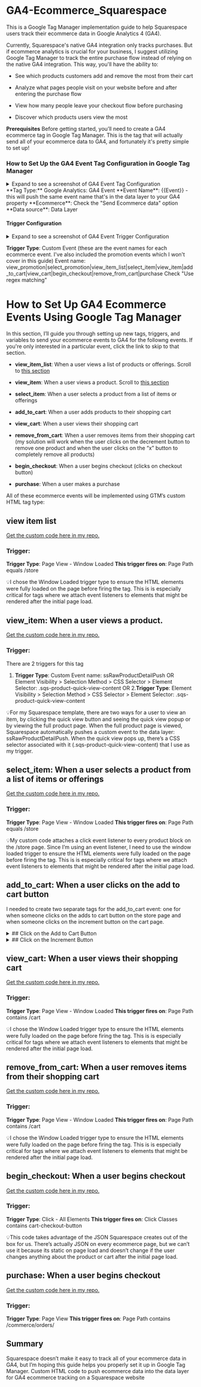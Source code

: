 # GA4-Ecommerce_Squarespace
This is a Google Tag Manager implementation guide to help Squarespace users track their ecommerce data in Google Analytics 4 (GA4).

Currently, Squarespace's native GA4 integration only tracks purchases. But if ecommerce analytics is crucial for your business, I suggest utilizing Google Tag Manager to track the entire purchase flow instead of relying on the native GA4 integration. This way, you'll have the ability to:

- See which products customers add and remove the most from their cart

- Analyze what pages people visit on your website before and after entering the purchase flow

- View how many people leave your checkout flow before purchasing

- Discover which products users view the most

**Prerequisites** Before getting started, you’ll need to create a GA4 ecommerce tag in Google Tag Manager. This is the tag that will actually send all of your ecommerce data to GA4, and fortunately it's pretty simple to set up!

### How to Set Up the GA4 Event Tag Configuration in Google Tag Manager
<details>
<summary>Expand to see a screenshot of GA4 Event Tag Configuration</summary>
![image](https://github.com/martintaylorj/GA4-Ecommerce_Squarespace/assets/81248339/5e5d76ff-b6d3-48bd-ba65-92cc4f9a24af)
</details>
**Tag Type:** Google Analytics: GA4 Event
**Event Name**: {{Event}} - this will push the same event name that's in the data layer to your GA4 property
**Ecommerce**: Check the "Send Ecommerce data" option
**Data source**: Data Layer

#### Trigger Configuration
<details>
<summary>Expand to see a screenshot of GA4 Event Trigger Configuration</summary>
![ga4-ecommerce-ga4 trigger setup in gtm](https://github.com/martintaylorj/GA4-Ecommerce_Squarespace/assets/81248339/75b7b1a8-653f-4cd5-892e-1fa8f6eb3148)
</details>

**Trigger Type**: Custom Event (these are the event names for each ecommerce event. I've also included the promotion events which I won't cover in this guide)
Event name: view_promotion|select_promotion|view_item_list|select_item|view_item|add_to_cart|view_cart|begin_checkout|remove_from_cart|purchase
  Check "Use regex matching"

# How to Set Up GA4 Ecommerce Events Using Google Tag Manager
In this section, I’ll guide you through setting up new tags, triggers, and variables to send your ecommerce events to GA4 for the followng events. 
If you're only interested in a particular event, click the link to skip to that section.

- **view_item_list**: When a user views a list of products or offerings. Scroll to [this section](#view-item-list)

- **view_item**: When a user views a product. Scroll to [this section](#view_item)

- **select_item**: When a user selects a product from a list of items or offerings                                                                      

- **add_to_cart**: When a user adds products to their shopping cart

- **view_cart**: When a user views their shopping cart

- **remove_from_cart**: When a user removes items from their shopping cart (my solution will work when the user clicks on the decrement button to remove one product and when the user clicks on the “x” button to completely remove all products)

- **begin_checkout**: When a user begins checkout (clicks on checkout button)

- **purchase**: When a user makes a purchase

All of these ecommerce events will be implemented using GTM’s custom HTML tag type:

## view item list
[Get the custom code here in my repo.](ga4-ecommerce-view_item-list.html)

### Trigger: 
**Trigger Type**: Page View - Window Loaded
**This trigger fires on**: Page Path equals /store

💡I chose the Window Loaded trigger type to ensure the HTML elements were fully loaded on the page before firing the tag. This is is especially critical for tags where we attach event listeners to elements that might be rendered after the initial page load.

## view_item: When a user views a product.
[Get the custom code here in my repo.](ga4-ecommerce-view_item.html)

### Trigger: 
There are 2 triggers for this tag
1. **Trigger Type**: Custom Event name: ssRawProductDetailPush OR Element Visibility > Selection Method > CSS Selector > Element Selector: .sqs-product-quick-view-content
   OR
2.**Trigger Type**:  Element Visibility > Selection Method > CSS Selector > Element Selector: .sqs-product-quick-view-content

💡For my Squarespace template, there are two ways for a user to view an item, by clicking the quick view button and seeing the quick view popup or by viewing the full product page. When the full product page is viewed, Squarespace automatically pushes a custom event to the data layer: ssRawProductDetailPush. 
When the quick view pops up, there’s a CSS selector associated with it (.sqs-product-quick-view-content) that I use as my trigger.

## select_item: When a user selects a product from a list of items or offerings 
[Get the custom code here in my repo.](ga4-ecommerce-select_item.html)

### Trigger: 
**Trigger Type**: Page View - Window Loaded
**This trigger fires on**: Page Path equals /store

💡My custom code attaches a click event listener to every product block on the /store page. Since I’m using an event listener, I need to use the window loaded trigger to ensure the HTML elements were fully loaded on the page before firing the tag. This is is especially critical for tags where we attach event listeners to elements that might be rendered after the initial page load.

## add_to_cart: When a user clicks on the add to cart button

I needed to create two separate tags for the add_to_cart event: one for when someone clicks on the adds to cart button on the store page and when someone clicks on the increment button on the cart page.

<details>
  <summary>## Click on the Add to Cart Button</summary>
  [Get the custom code here in my repo.](ga4-ecommerce-add_to_cart-clicked-on-add-to-cart.html)
 
  ### Trigger: 
**Trigger Type**: Click - All Elements
**This trigger fires on**: Click Text contains ADD TO CART

💡You can change the click text if you’re website uses different text.
</details>

<details>
  <summary>## Click on the Increment Button</summary>
  [Get the custom code here in my repo.](ga4-ecommerce-add_to_cart-clicked-on-increment-button.html)
 
  ### Trigger: 
**Trigger Type**: Click - All Elements
**This trigger fires on**: Page Path contains /cart
  Trigger Type: Page View - Window Loaded

💡I chose the Window Loaded trigger type to ensure the HTML elements were fully loaded on the page before firing the tag. This is is especially critical for tags where we attach event listeners to elements that might be rendered after the initial page load.
</details>

## view_cart: When a user views their shopping cart
[Get the custom code here in my repo.](ga4-ecommerce-view_cart.html)

### Trigger: 
**Trigger Type**: Page View - Window Loaded
**This trigger fires on**: Page Path contains /cart 

💡I chose the Window Loaded trigger type to ensure the HTML elements were fully loaded on the page before firing the tag. This is is especially critical for tags where we attach event listeners to elements that might be rendered after the initial page load.

##  remove_from_cart: When a user removes items from their shopping cart
[Get the custom code here in my repo.](ga4-ecommerce-remove_from_cart.htm)

### Trigger: 
**Trigger Type**: Page View - Window Loaded
**This trigger fires on**: Page Path contains /cart

💡I chose the Window Loaded trigger type to ensure the HTML elements were fully loaded on the page before firing the tag. This is is especially critical for tags where we attach event listeners to elements that might be rendered after the initial page load.

## begin_checkout: When a user begins checkout
[Get the custom code here in my repo.](ga4-ecommerce-begin_checkout.html)

 ### Trigger: 
**Trigger Type**: Click - All Elements
**This trigger fires on**: Click Classes contains cart-checkout-button

💡This code takes advantage of the JSON Squarespace creates out of the box for us. There’s actually JSON on every ecommerce page, but we can’t use it because its static on page load and doesn’t change if the user changes anything about the product or cart after the initial page load. 

## purchase: When a user begins checkout
[Get the custom code here in my repo.](ga4-ecommerce-purchase.html)

### Trigger: 
**Trigger Type**: Page View
**This trigger fires on**: Page Path contains /commerce/orders/

## Summary

Squarespace doesn’t make it easy to track all of your ecommerce data in GA4, but I’m hoping this guide helps you properly set it up in Google Tag Manager.
Custom HTML code to push ecommerce data into the data layer for GA4 ecommerce tracking on a Squarespace website
